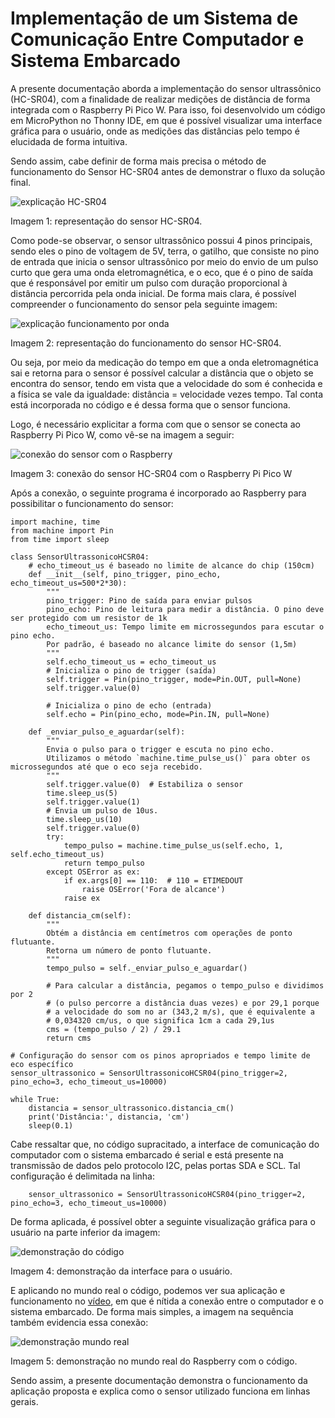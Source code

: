 # Implementação de um Sistema de Comunicação Entre Computador e Sistema Embarcado

A presente documentação aborda a implementação do sensor ultrassônico (HC-SR04), com a finalidade de realizar medições de distância de forma integrada com o  Raspberry Pi Pico W. Para isso, foi desenvolvido um código em MicroPython no Thonny IDE, em que é possível visualizar uma interface gráfica para o usuário, onde as medições das distâncias pelo tempo é elucidada de forma intuitiva.

Sendo assim, cabe definir de forma mais precisa o método de funcionamento do Sensor HC-SR04 antes de demonstrar o fluxo da solução final.


![explicação HC-SR04](./img/explicacaoSensor.jpeg)

Imagem 1: representação do sensor HC-SR04.

Como pode-se observar, o sensor ultrassônico possui 4 pinos principais, sendo eles o pino de voltagem de 5V, terra, o gatilho, que consiste no pino de entrada que inicia o sensor ultrassônico por meio do envio de um pulso curto que gera uma onda eletromagnética, e o eco, que é o pino de saída que é responsável por emitir um pulso com duração proporcional à distância percorrida pela onda inicial. De forma mais clara, é possível compreender o funcionamento do sensor pela seguinte imagem:

![explicação funcionamento por onda](./img/explicacaoFuncionamento.jpeg)

Imagem 2: representação do funcionamento do sensor HC-SR04.

Ou seja, por meio da medicação do tempo em que a onda eletromagnética sai e retorna para o sensor é possível calcular a distância que o objeto se encontra do sensor, tendo em vista que a velocidade do som é conhecida e a física se vale da igualdade: distância = velocidade vezes tempo. Tal conta está incorporada no código e é dessa forma que o sensor funciona.

Logo, é necessário explicitar a forma com que o sensor se conecta ao Raspberry Pi Pico W, como vê-se na imagem a seguir:

![conexão do sensor com o Raspberry](./img/conexaoSensorRaspberry.jpeg)

Imagem 3: conexão do sensor HC-SR04 com o Raspberry Pi Pico W

Após a conexão, o seguinte programa é incorporado ao Raspberry para possibilitar o funcionamento do sensor:

    import machine, time
    from machine import Pin
    from time import sleep

    class SensorUltrassonicoHCSR04:
        # echo_timeout_us é baseado no limite de alcance do chip (150cm)
        def __init__(self, pino_trigger, pino_echo, echo_timeout_us=500*2*30):
            """
            pino_trigger: Pino de saída para enviar pulsos
            pino_echo: Pino de leitura para medir a distância. O pino deve ser protegido com um resistor de 1k
            echo_timeout_us: Tempo limite em microssegundos para escutar o pino echo.
            Por padrão, é baseado no alcance limite do sensor (1,5m)
            """
            self.echo_timeout_us = echo_timeout_us
            # Inicializa o pino de trigger (saída)
            self.trigger = Pin(pino_trigger, mode=Pin.OUT, pull=None)
            self.trigger.value(0)

            # Inicializa o pino de echo (entrada)
            self.echo = Pin(pino_echo, mode=Pin.IN, pull=None)

        def _enviar_pulso_e_aguardar(self):
            """
            Envia o pulso para o trigger e escuta no pino echo.
            Utilizamos o método `machine.time_pulse_us()` para obter os microssegundos até que o eco seja recebido.
            """
            self.trigger.value(0)  # Estabiliza o sensor
            time.sleep_us(5)
            self.trigger.value(1)
            # Envia um pulso de 10us.
            time.sleep_us(10)
            self.trigger.value(0)
            try:
                tempo_pulso = machine.time_pulse_us(self.echo, 1, self.echo_timeout_us)
                return tempo_pulso
            except OSError as ex:
                if ex.args[0] == 110:  # 110 = ETIMEDOUT
                    raise OSError('Fora de alcance')
                raise ex

        def distancia_cm(self):
            """
            Obtém a distância em centímetros com operações de ponto flutuante.
            Retorna um número de ponto flutuante.
            """
            tempo_pulso = self._enviar_pulso_e_aguardar()

            # Para calcular a distância, pegamos o tempo_pulso e dividimos por 2
            # (o pulso percorre a distância duas vezes) e por 29,1 porque
            # a velocidade do som no ar (343,2 m/s), que é equivalente a
            # 0,034320 cm/us, o que significa 1cm a cada 29,1us
            cms = (tempo_pulso / 2) / 29.1
            return cms

    # Configuração do sensor com os pinos apropriados e tempo limite de eco específico
    sensor_ultrassonico = SensorUltrassonicoHCSR04(pino_trigger=2, pino_echo=3, echo_timeout_us=10000)

    while True:
        distancia = sensor_ultrassonico.distancia_cm()
        print('Distância:', distancia, 'cm')
        sleep(0.1)


Cabe ressaltar que, no código supracitado, a interface de comunicação do computador com o sistema embarcado é serial e está presente na transmissão de dados pelo protocolo I2C, pelas portas SDA e SCL. Tal configuração é delimitada na linha:

        sensor_ultrassonico = SensorUltrassonicoHCSR04(pino_trigger=2, pino_echo=3, echo_timeout_us=10000)

De forma aplicada, é possível obter a seguinte visualização gráfica para o usuário na parte inferior da imagem:

![demonstração do código](./img/demonstracaoCodigo.jpeg)

Imagem 4: demonstração da interface para o usuário.

E aplicando no mundo real o código, podemos ver sua aplicação e funcionamento no [vídeo](https://drive.google.com/file/d/1nderVWFbFh5oDPzJrh0DHYFe4yAVXYzr/view?usp=sharing), em que é nítida a conexão entre o computador e o sistema embarcado. De forma mais simples, a imagem na sequência também evidencia essa conexão:

![demonstração mundo real](./img/demonstracaoReal.jpeg)

Imagem 5: demonstração no mundo real do Raspberry com o código.

Sendo assim, a presente documentação demonstra o funcionamento da aplicação proposta e explica como o sensor utilizado funciona em linhas gerais.    
